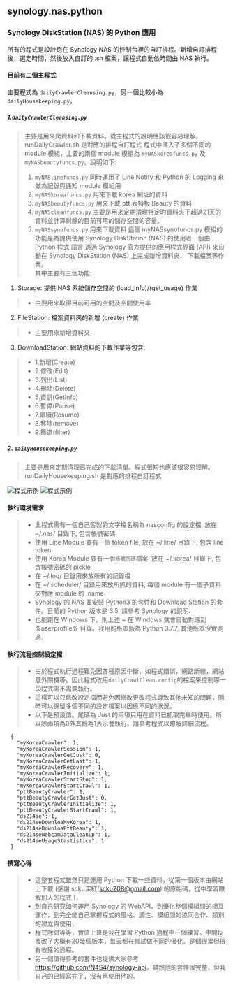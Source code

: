 ## synology.nas.python
### Synology DiskStation (NAS) 的 Python 應用
 
 所有的程式是設計跑在 Synology NAS 的控制台裡的自訂排程。新增自訂排程後，選定時間，然後放入自訂的 .sh 檔案，讓程式自動依時間由 NAS 執行。
 
#### 目前有二個主程式
主要程式為 `dailyCrawlerCleansing.py`，另一個比較小為 `dailyHousekeeping.py`。

##### 1.`dailyCrawlerCleansing.py` 
> 主要是用來爬資料和下載資料。從主程式的說明應該很容易理解。runDailyCrawler.sh 是對應的排程自訂程式 
> 程式中匯入了多個不同的 module 模組，主要的兩個 module 模組為 `myNASkoreafuncs.py` 及 `myNASbeautyfuncs.py`。說明如下:
>1. `myNASlinefuncs.py` 
>     同時運用了 Line Notify 和 Python 的 Logging 來做為記錄與通知 module 模組用
>1. `myNASkoreafuncs.py`
>     用來下載 korea 網址的資料
>2. `myNASbeautyfuncs.py` 
>     用來下載 ptt 表特板 Beauty 的資料
>3. `myNAScleanfuncs.py`
>     主要是用來定期清理特定旳資料夾下超過21天的資料並計算剩餘的目前可用的儲存空間的容量。
>4. `myNASsynofuncs.py` 用來下載資料
>     這個 myNASsynofuncs.py 模組的功能是為提供使用 Synology DiskStation (NAS) 的使用者一個由 Python 程式 語言
>     透過 Synology 官方提供的應用程式界面 (API) 來自動在 Synology DiskStation (NAS) 上完成新增資料夾、 下載檔案等作業。    
>其中主要有三個功能:
1. Storage: 提供 NAS 系統儲存空間的 (load_info)/(get_usage) 作業
>-  主要用來取得目前可用的空間及空間使用率
2. FileStation: 檔案資料夾的新增 (create) 作業
>-  主要用來新增資料夾
3. DownloadStation: 網站資料的下載作業等包含:
>-  1.新增(Create)
>-  2.修改(Edit)
>-  3.列出(List)
>-  4.刪除(Delete)
>-  5.資訊(GetInfo)
>-  6.暫停(Pause)
>-  7.繼續(Resume)
>-  8.移除(remove)
>-  9.篩選(filter)

##### 2. `dailyHousekeeping.py`
  > 主要是用來定期清理已完成的下載清單。程式很短也應該很容易理解。runDailyHousekeeping.sh 是對應的排程自訂程式

![程式示例](https://github.com/spectreConstantine/synology.nas.python/blob/master/2020-06-16_234131.png)
![程式示例](https://github.com/spectreConstantine/synology.nas.python/blob/master/2020-05-02_032250.png)

#### 執行環境需求 

>- 此程式需有一個自己客製的文字檔名稱為 nasconfig 的設定檔, 放在 ~/.nas/ 目錄下, 包含帳號密碼  
>- 使用 Line Module 要有一個 token file, 放在 ~/.line/ 目錄下, 包含 line token
>- 使用 Korea Module 要有一個`帳號密碼`檔案, 放在 ~/.korea/ 目錄下, 包含帳號密碼的 pickle
>- 在 ~/.log/ 目錄用來放所有的記錄檔
>- 在 ~/.scheduler/ 目錄用來放所抓的資料, 每個 module 有一個子資料夾對應 module 的 .name
>- Synology 的 NAS 要安裝 Python3 的套件和 Download Station 的套件。目前的 Python 版本是 3.5, 請參考 Synology 的說明.
>- 也能跑在 Windows 下。則上述 ~ 在 Windows 就會自動對應到 %userprofile% 目錄。我用的版本版為 Python 3.7.7, 其他版本沒實測過.

#### 執行流程控制設定檔

>- 由於程式執行過程難免因各種原因中斷，如程式錯誤，網路斷線，網站意外關機等。因此程式改用`dailyCrawlClean.config`的檔案來控制哪一段程式需不需要執行。
>- 這樣可以只修改設定檔而避免因修改更改程式導致其他未知的問題，同時可以保留多個不同的設定檔案以因應不同的狀況。
>- 以下是預設值。尾碼為 Just 的兩項只用在資料已抓取完畢時使用。所以除兩項為0外其餘為1表示會執行。請參考程式以瞭解詳細流程。
```
 { 
   "myKoreaCrawler": 1, 
   "myKoreaCrawlerSession": 1, 
   "myKoreaCrawlerGetJust": 0,
   "myKoreaCrawlerGetLast": 1, 
   "myKoreaCrawlerRecovery": 1,
   "myKoreaCrawlerInitialize": 1,
   "myKoreaCrawlerStartStop": 1,
   "myKoreaCrawlerStartCrawl": 1,  
   "pttBeautyCrawler": 1, 
   "pttBeautyCrawlerGetJust": 0,
   "pttBeautyCrawlerInitialize": 1,
   "pttBeautyCrawlerStartCrawl": 1,      
   "ds214se": 1, 
   "ds214seDownloaMyKorea": 1, 
   "ds214seDownloaPttBeauty": 1,
   "ds214seWebcamDataCleanup": 1,
   "ds214seUsageStastistics": 1
 }        
```

#### 撰寫心得

>- 這整套程式雖然只是運用 Python 下載一些資料，從第一個版本由網站上下載 (感謝 scku深紅/scku208@gmail.com) 的原始碼，從中學習瞭解別人的程式 )，
>- 到自己研究如何運用 Synology 的 WebAPI，到優化整個模組間的相互運作，到完全能自己掌握程式的風格、調性、模組間的協同合作、類別的建立與使用，
>- 程式除錯等等，實值上算是我在學習 Python 過程中一個練習。中間反覆改了大概有20幾個版本，每天都在嘗試做不同的優化。是個很累但很有收獲的過程。
>- 另一個值得參考的套件也提供大家參考 <https://github.com/N4S4/synology-api>。雖然他的套件很完整，但我自己的已經寫完了，沒有再使用他的。
